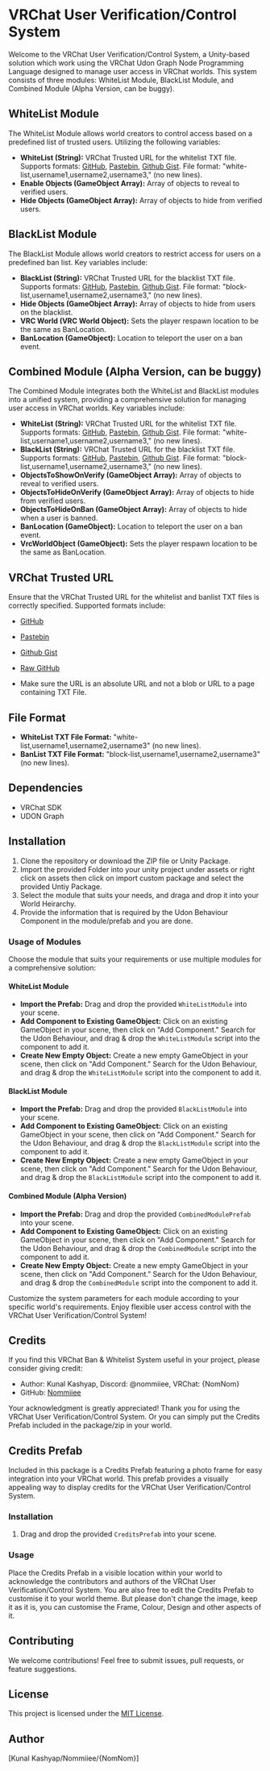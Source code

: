 # VRChat User Verification/Control System

Welcome to the VRChat User Verification/Control System, a Unity-based solution which work using the VRChat Udon Graph Node Programming Language designed to manage user access in VRChat worlds. 
This system consists of three modules: WhiteList Module, BlackList Module, and Combined Module (Alpha Version, can be buggy).

## WhiteList Module

The WhiteList Module allows world creators to control access based on a predefined list of trusted users. Utilizing the following variables:

- **WhiteList (String):** VRChat Trusted URL for the whitelist TXT file. Supports formats: [GitHub](*.github.io), [Pastebin](pastebin.com), [Github Gist](gist.githubusercontent.com). File format: "white-list,username1,username2,username3," (no new lines).
- **Enable Objects (GameObject Array):** Array of objects to reveal to verified users.
- **Hide Objects (GameObject Array):** Array of objects to hide from verified users.

## BlackList Module

The BlackList Module allows world creators to restrict access for users on a predefined ban list. Key variables include:

- **BlackList (String):** VRChat Trusted URL for the blacklist TXT file. Supports formats: [GitHub](*.github.io), [Pastebin](pastebin.com), [Github Gist](gist.githubusercontent.com). File format: "block-list,username1,username2,username3," (no new lines).
- **Hide Objects (GameObject Array):** Array of objects to hide from users on the blacklist.
- **VRC World (VRC World Object):** Sets the player respawn location to be the same as BanLocation.
- **BanLocation (GameObject):** Location to teleport the user on a ban event.

## Combined Module (Alpha Version, can be buggy)

The Combined Module integrates both the WhiteList and BlackList modules into a unified system, providing a comprehensive solution for managing user access in VRChat worlds. Key variables include:

- **WhiteList (String):** VRChat Trusted URL for the whitelist TXT file. Supports formats: [GitHub](*.github.io), [Pastebin](pastebin.com), [Github Gist](gist.githubusercontent.com). File format: "white-list,username1,username2,username3," (no new lines).
- **BlackList (String):** VRChat Trusted URL for the blacklist TXT file. Supports formats: [GitHub](*.github.io), [Pastebin](pastebin.com), [Github Gist](gist.githubusercontent.com). File format: "block-list,username1,username2,username3," (no new lines).
- **ObjectsToShowOnVerify (GameObject Array):** Array of objects to reveal to verified users.
- **ObjectsToHideOnVerify (GameObject Array):** Array of objects to hide from verified users.
- **ObjectsToHideOnBan (GameObject Array):** Array of objects to hide when a user is banned.
- **BanLocation (GameObject):** Location to teleport the user on a ban event.
- **VrcWorldObject (GameObject):** Sets the player respawn location to be the same as BanLocation.

## VRChat Trusted URL

Ensure that the VRChat Trusted URL for the whitelist and banlist TXT files is correctly specified. Supported formats include:

- [GitHub](*.github.io)
- [Pastebin](pastebin.com)
- [Github Gist](gist.githubusercontent.com)
- [Raw GitHub](raw.githubusercontent.com)

- Make sure the URL is an absolute URL and not a blob or URL to a page containing TXT File.

## File Format

- **WhiteList TXT File Format:** "white-list,username1,username2,username3" (no new lines).
- **BanList TXT File Format:** "block-list,username1,username2,username3" (no new lines).

## Dependencies

- VRChat SDK
- UDON Graph

## Installation

1. Clone the repository or download the ZIP file or Unity Package.
2. Import the provided Folder into your unity project under assets or right click on assets then click on import custom package and select the provided Untiy Package.
3. Select the module that suits your needs, and draga and drop it into your World Heirarchy.
4. Provide the information that is required by the Udon Behaviour Component in the module/prefab and you are done.

### Usage of Modules

Choose the module that suits your requirements or use multiple modules for a comprehensive solution:

#### WhiteList Module

- **Import the Prefab:** Drag and drop the provided `WhiteListModule` into your scene.
- **Add Component to Existing GameObject:** Click on an existing GameObject in your scene, then click on "Add Component." Search for the Udon Behaviour, and drag & drop the `WhiteListModule` script into the component to add it.
- **Create New Empty Object:** Create a new empty GameObject in your scene, then click on "Add Component." Search for the Udon Behaviour, and drag & drop the `WhiteListModule` script into the component to add it.

#### BlackList Module

- **Import the Prefab:** Drag and drop the provided `BlackListModule` into your scene.
- **Add Component to Existing GameObject:** Click on an existing GameObject in your scene, then click on "Add Component." Search for the Udon Behaviour, and drag & drop the `BlackListModule` script into the component to add it.
- **Create New Empty Object:** Create a new empty GameObject in your scene, then click on "Add Component." Search for the Udon Behaviour, and drag & drop the `BlackListModule` script into the component to add it.

#### Combined Module (Alpha Version)

- **Import the Prefab:** Drag and drop the provided `CombinedModulePrefab` into your scene.
- **Add Component to Existing GameObject:** Click on an existing GameObject in your scene, then click on "Add Component." Search for the Udon Behaviour, and drag & drop the `CombinedModule` script into the component to add it.
- **Create New Empty Object:** Create a new empty GameObject in your scene, then click on "Add Component." Search for the Udon Behaviour, and drag & drop the `CombinedModule` script into the component to add it.

Customize the system parameters for each module according to your specific world's requirements. Enjoy flexible user access control with the VRChat User Verification/Control System!

## Credits

If you find this VRChat Ban & Whitelist System useful in your project, please consider giving credit:

- Author: Kunal Kashyap, Discord: @nommiiee, VRChat: {NomNom}
- GitHub: [Nommiiee](https://github.com/Nommiiee/)

Your acknowledgment is greatly appreciated! Thank you for using the VRChat User Verification/Control System. Or you can simply put the Credits Prefab included in the package/zip in your world.

## Credits Prefab

Included in this package is a Credits Prefab featuring a photo frame for easy integration into your VRChat world. This prefab provides a visually appealing way to display credits for the VRChat User Verification/Control System.

### Installation

1. Drag and drop the provided `CreditsPrefab` into your scene.

### Usage

Place the Credits Prefab in a visible location within your world to acknowledge the contributors and authors of the VRChat User Verification/Control System. You are also free to edit the Credits Prefab to customise it to your world theme. But please don't change the image, keep it as it is, you can customise the Frame, Colour, Design and other aspects of it.

## Contributing

We welcome contributions! Feel free to submit issues, pull requests, or feature suggestions.

## License

This project is licensed under the [MIT License](LICENSE).

## Author

[Kunal Kashyap/Nommiiee/{NomNom}]
